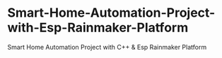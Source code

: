 # Smart-Home-Automation-Project-with-Esp-Rainmaker-Platform
Smart Home Automation Project with C++ &amp; Esp Rainmaker Platform
